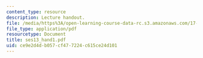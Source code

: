```yaml
---
content_type: resource
description: Lecture handout.
file: /media/https%3A/open-learning-course-data-rc.s3.amazonaws.com/17-55j-introduction-to-latin-american-studies-fall-2006/ce9e2d4db057cf477224c615ce24d101_ses13_hand1.pdf
file_type: application/pdf
resourcetype: Document
title: ses13_hand1.pdf
uid: ce9e2d4d-b057-cf47-7224-c615ce24d101
---
```

